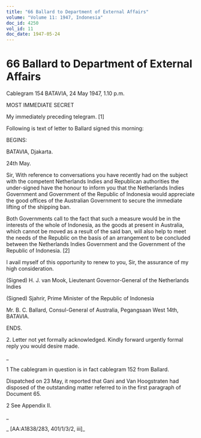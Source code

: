 ```yaml
---
title: "66 Ballard to Department of External Affairs"
volume: "Volume 11: 1947, Indonesia"
doc_id: 4250
vol_id: 11
doc_date: 1947-05-24
---
```


# 66 Ballard to Department of External Affairs

Cablegram 154 BATAVIA, 24 May 1947, 1.10 p.m.

MOST IMMEDIATE SECRET

My immediately preceding telegram. [1]

Following is text of letter to Ballard signed this morning:

BEGINS:

BATAVIA, Djakarta.

24th May.

Sir, With reference to conversations you have recently had on the subject with the competent Netherlands Indies and Republican authorities the under-signed have the honour to inform you that the Netherlands Indies Government and Government of the Republic of Indonesia would appreciate the good offices of the Australian Government to secure the immediate lifting of the shipping ban.

Both Governments call to the fact that such a measure would be in the interests of the whole of Indonesia, as the goods at present in Australia, which cannot be moved as a result of the said ban, will also help to meet the needs of the Republic on the basis of an arrangement to be concluded between the Netherlands Indies Government and the Government of the Republic of Indonesia. [2]

I avail myself of this opportunity to renew to you, Sir, the assurance of my high consideration.

(Signed) H. J. van Mook, Lieutenant Governor-General of the Netherlands Indies

(Signed) Sjahrir, Prime Minister of the Republic of Indonesia

Mr. B. C. Ballard, Consul-General of Australia, Pegangsaan West 14th, BATAVIA.

ENDS.

2\. Letter not yet formally acknowledged. Kindly forward urgently formal reply you would desire made.

_

1 The cablegram in question is in fact cablegram 152 from Ballard.

Dispatched on 23 May, it reported that Gani and Van Hoogstraten had disposed of the outstanding matter referred to in the first paragraph of Document 65.

2 See Appendix II.

_

_ [AA:A1838/283, 401/1/3/2, iii]_
